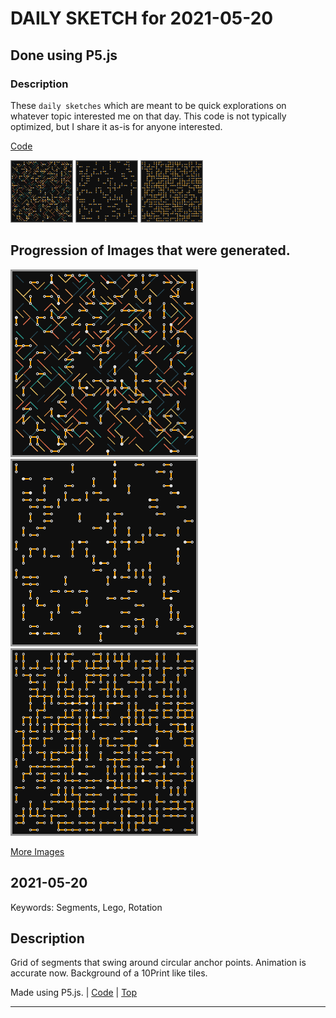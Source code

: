 # DAILY SKETCH for 2021-05-20

## Done using P5.js

### Description

These `daily sketches` which are meant to be quick explorations     on whatever topic interested me on that day. This code is not typically optimized, but I share it as-is     for anyone interested.

[Code](2021-05-20) 

<img src = 'images/keep0.gif' width = '100'> <img src = 'images/keep1.gif' width = '100'> <img src = 'images/keep_2021-05-20-17-11-46.png' width = '100'> 

## Progression of Images that were generated.

<img src = 'images/keep0.gif' width = '300'> 
<img src = 'images/keep1.gif' width = '300'> 
<img src = 'images/keep_2021-05-20-17-11-46.png' width = '300'> 


[More Images](2021-05-20/images) 


 ## 2021-05-20
Keywords: Segments, Lego, Rotation
 

## Description 

 Grid of segments that swing around circular anchor points. Animation is accurate now. Background of a 10Print like tiles.
 

Made using P5.js. | [Code](2021/2021-05-20/) | [Top](#daily-sketches) 

-----

